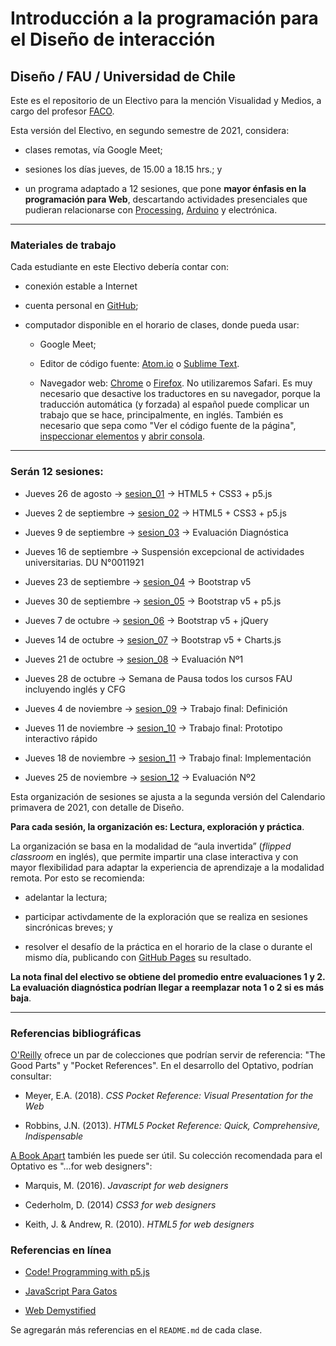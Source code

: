 # Introducción a la programación para el Diseño de interacción

## Diseño / FAU / Universidad de Chile

Este es el repositorio de un Electivo para la mención Visualidad y Medios, a cargo del profesor [FACO](https://faco.cl/profesor/). 

Esta versión del Electivo, en segundo semestre de 2021, considera:

- clases remotas, vía Google Meet;

- sesiones los días jueves, de 15.00 a 18.15 hrs.; y 

- un programa adaptado a 12 sesiones, que pone **mayor énfasis en la programación para Web**, descartando actividades presenciales que pudieran relacionarse con [Processing](https://processing.org/), [Arduino](https://www.arduino.cc/) y electrónica.

- - - - - - - - -

### Materiales de trabajo

Cada estudiante en este Electivo debería contar con:

- conexión estable a Internet

- cuenta personal en [GitHub](https://github.com/join);

- computador disponible en el horario de clases, donde pueda usar:

  - Google Meet;

  - Editor de código fuente: [Atom.io](https://atom.io/) o [Sublime Text](https://www.sublimetext.com/).

  - Navegador web: [Chrome](https://www.google.com/intl/es-419/chrome/) o [Firefox](https://www.mozilla.org/es-CL/firefox/new/). No utilizaremos Safari. Es muy necesario que desactive los traductores en su navegador, porque la traducción automática (y forzada) al español puede complicar un trabajo que se hace, principalmente, en inglés. También es necesario que sepa como "Ver el código fuente de la página", [inspeccionar elementos](https://support.hostinger.es/es/articles/2333029-como-inspeccionar-los-elementos-del-sitio-web) y [abrir consola](https://transferwise.com/es/help/articles/2954851/como-abrir-la-consola-de-tu-navegador).

- - - - - - - 

### Serán 12 sesiones:

- Jueves 26 de agosto → [sesion_01](https://github.com/profesorfaco/interaccion/tree/main/sesion_01) → HTML5 + CSS3 + p5.js

- Jueves 2 de septiembre → [sesion_02](https://github.com/profesorfaco/interaccion/tree/main/sesion_02) → HTML5 + CSS3 + p5.js

- Jueves 9 de septiembre → [sesion_03](https://github.com/profesorfaco/interaccion/tree/main/sesion_03) → Evaluación Diagnóstica

- Jueves 16 de septiembre → Suspensión excepcional de actividades universitarias. DU N°0011921

- Jueves 23 de septiembre → [sesion_04](https://github.com/profesorfaco/interaccion/tree/main/sesion_04) → Bootstrap v5

- Jueves 30 de septiembre → [sesion_05](https://github.com/profesorfaco/interaccion/tree/main/sesion_05) → Bootstrap v5 + p5.js 

- Jueves 7 de octubre → [sesion_06](https://github.com/profesorfaco/interaccion/tree/main/sesion_06) →  Bootstrap v5 + jQuery

- Jueves 14 de octubre → [sesion_07](https://github.com/profesorfaco/interaccion/tree/main/sesion_07) → Bootstrap v5 + Charts.js

- Jueves 21 de octubre → [sesion_08](https://github.com/profesorfaco/interaccion/tree/main/sesion_08) → Evaluación Nº1

- Jueves 28 de octubre → Semana de Pausa todos los cursos FAU incluyendo inglés y CFG

- Jueves 4 de noviembre → [sesion_09](https://github.com/profesorfaco/interaccion/tree/main/sesion_09) → Trabajo final: Definición

- Jueves 11 de noviembre → [sesion_10](https://github.com/profesorfaco/interaccion/tree/main/sesion_10) → Trabajo final: Prototipo interactivo rápido 

- Jueves 18 de noviembre → [sesion_11](https://github.com/profesorfaco/interaccion/tree/main/sesion_11) → Trabajo final: Implementación 

- Jueves 25 de noviembre → [sesion_12](https://github.com/profesorfaco/interaccion/tree/main/sesion_12) → Evaluación Nº2   

Esta organización de sesiones se ajusta a la segunda versión del Calendario primavera de 2021, con detalle de Diseño. 

**Para cada sesión, la organización es: Lectura, exploración y práctica**. 

La organización se basa en la modalidad de “aula invertida” (*flipped classroom* en inglés), que permite impartir una clase interactiva y con mayor flexibilidad para adaptar la experiencia de aprendizaje a la modalidad remota. Por esto se recomienda:

- adelantar la lectura;
 
- participar activdamente de la exploración que se realiza en sesiones sincrónicas breves; y 

- resolver el desafío de la práctica en el horario de la clase o durante el mismo día, publicando con [GitHub Pages](https://docs.github.com/es/pages/getting-started-with-github-pages/creating-a-github-pages-site) su resultado.

**La nota final del electivo se obtiene del promedio entre evaluaciones 1 y 2. La evaluación diagnóstica podrían llegar a reemplazar nota 1 o 2 si es más baja**.

- - - - - - - - - -

### Referencias bibliográficas

[O'Reilly](http://shop.oreilly.com/) ofrece un par de colecciones que podrían servir de referencia: "The Good Parts" y "Pocket References". En el desarrollo del Optativo, podrían consultar: 

- Meyer, E.A. (2018). *CSS Pocket Reference: Visual Presentation for the Web*

- Robbins, J.N. (2013). *HTML5 Pocket Reference: Quick, Comprehensive, Indispensable*

[A Book Apart](https://abookapart.com/) también les puede ser útil. Su colección recomendada para el Optativo es "…for web designers":

- Marquis, M. (2016). *Javascript for web designers*

- Cederholm, D. (2014) *CSS3 for web designers*

- Keith, J. & Andrew, R. (2010). *HTML5 for web designers*

### Referencias en línea

- [Code! Programming with p5.js](https://youtube.com/playlist?list=PLRqwX-V7Uu6Zy51Q-x9tMWIv9cueOFTFA)

- [JavaScript Para Gatos](https://jsparagatos.com/)

- [Web Demystified](https://www.youtube.com/playlist?list=PLo3w8EB99pqLEopnunz-dOOBJ8t-Wgt2g)

Se agregarán más referencias en el `README.md` de cada clase.
